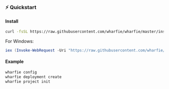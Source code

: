 ### ⚡️ Quickstart

#### Install

```bash
curl -fsSL https://raw.githubusercontent.com/wharfie/wharfie/master/install.sh | bash
```

For Windows:

```ps1
iex (Invoke-WebRequest -Uri "https://raw.githubusercontent.com/wharfie/wharfie/master/install.ps1" -UseBasicParsing).Content
```

#### Example

```bash
wharfie config
wharfie deployment create
wharfie project init
```